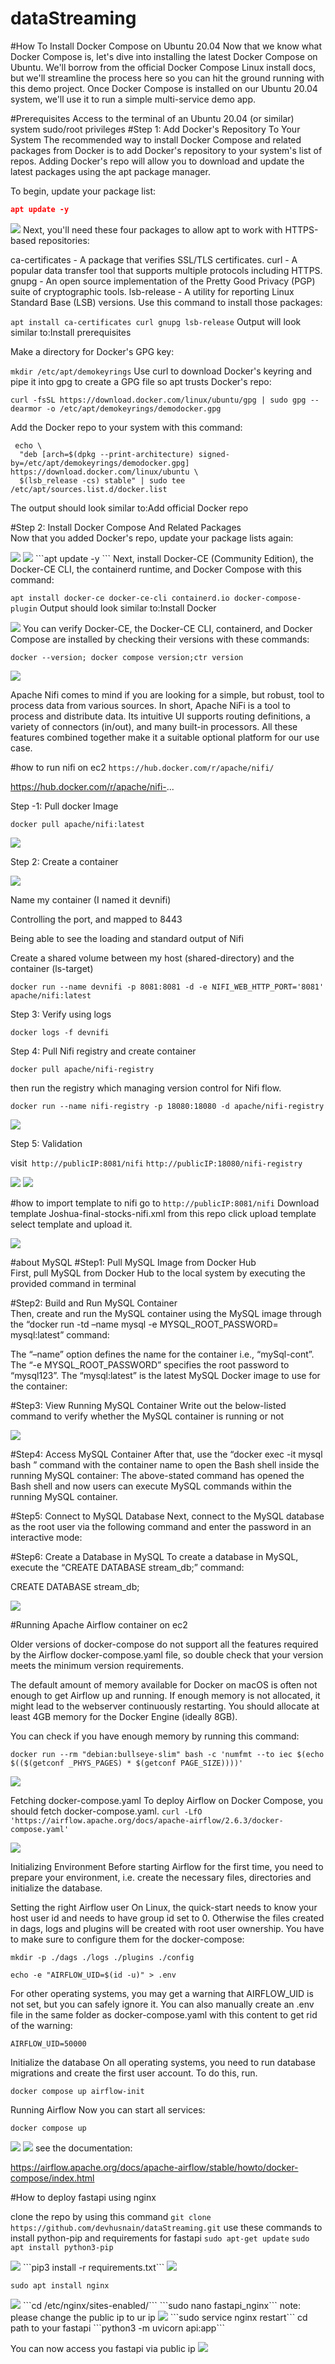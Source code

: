 # dataStreaming

#How To Install Docker Compose on Ubuntu 20.04
Now that we know what Docker Compose is, let's dive into installing the latest Docker Compose on Ubuntu. We'll borrow from the official Docker Compose Linux install docs, but we'll streamline the process here so you can hit the ground running with this demo project. Once Docker Compose is installed on our Ubuntu 20.04 system, we'll use it to run a simple multi-service demo app.

#Prerequisites
Access to the terminal of an Ubuntu 20.04 (or similar) system
sudo/root privileges
#Step 1: Add Docker's Repository To Your System
The recommended way to install Docker Compose and related packages from Docker is to add Docker's repository to your system's list of repos. Adding Docker's repo will allow you to download and update the latest packages using the apt package manager.

To begin, update your package list:<br>

```json 
apt update -y
```
<img src="https://raw.githubusercontent.com/devhusnain/dataStreaming/main/images/Screenshot%20from%202023-08-06%2001-26-20.png"/>
Next, you'll need these four packages to allow apt to work with HTTPS-based repositories:

ca-certificates - A package that verifies SSL/TLS certificates.
curl - A popular data transfer tool that supports multiple protocols including HTTPS.
gnupg - An open source implementation of the Pretty Good Privacy (PGP) suite of cryptographic tools.
lsb-release - A utility for reporting Linux Standard Base (LSB) versions.
Use this command to install those packages:<br>

```apt install ca-certificates curl gnupg lsb-release```
Output will look similar to:Install prerequisites

Make a directory for Docker's GPG key:<br>

```mkdir /etc/apt/demokeyrings```
Use curl to download Docker's keyring and pipe it into gpg to create a GPG file so apt trusts Docker's repo:<br>

 ```curl -fsSL https://download.docker.com/linux/ubuntu/gpg | sudo gpg --dearmor -o /etc/apt/demokeyrings/demodocker.gpg```
 
Add the Docker repo to your system with this command:<br>
```
 echo \
  "deb [arch=$(dpkg --print-architecture) signed-by=/etc/apt/demokeyrings/demodocker.gpg] https://download.docker.com/linux/ubuntu \
  $(lsb_release -cs) stable" | sudo tee /etc/apt/sources.list.d/docker.list
```
The output should look similar to:Add official Docker repo<br>

#Step 2: Install Docker Compose And Related Packages<br>
Now that you added Docker's repo, update your package lists again:<be>

<img src="https://raw.githubusercontent.com/devhusnain/dataStreaming/main/images/Screenshot%20from%202023-08-06%2001-27-18.png"/>

<img src="https://raw.githubusercontent.com/devhusnain/dataStreaming/main/images/Screenshot%20from%202023-08-06%2001-30-46.png"/>
```apt update -y ```
Next, install Docker-CE (Community Edition), the Docker-CE CLI, the containerd runtime, and Docker Compose with this command:<br>

```apt install docker-ce docker-ce-cli containerd.io docker-compose-plugin```
Output should look similar to:Install Docker

<img src="https://raw.githubusercontent.com/devhusnain/dataStreaming/main/images/Screenshot%20from%202023-08-06%2001-31-20.png"/>
You can verify Docker-CE, the Docker-CE CLI, containerd, and Docker Compose are installed by checking their versions with these commands:<br>

```docker --version; docker compose version;ctr version```

<img src="https://raw.githubusercontent.com/devhusnain/dataStreaming/main/images/Screenshot%20from%202023-08-06%2001-31-43.png"/>






Apache Nifi comes to mind if you are looking for a simple, but robust, tool to process data from various sources. 
In short, Apache NiFi is a tool to process and distribute data. Its intuitive UI supports routing definitions, a variety of connectors 
(in/out), and many built-in processors. All these features combined together make it a suitable optional platform for our use case.

#how to run nifi on ec2
```https://hub.docker.com/r/apache/nifi/```


https://hub.docker.com/r/apache/nifi-...

Step -1: Pull docker Image

```docker pull apache/nifi:latest```

<img src="https://raw.githubusercontent.com/devhusnain/dataStreaming/main/images/Screenshot%20from%202023-08-04%2001-08-23.png"/>

Step 2: Create a container

<img src="https://raw.githubusercontent.com/devhusnain/dataStreaming/main/images/Screenshot%20from%202023-08-04%2001-22-17.png?token=GHSAT0AAAAAACF4RWELY5HNSKB5JV2MEVJMZGMDPOQ"/>

Name my container (I named it devnifi)

Controlling the port, and mapped to 8443

Being able to see the loading and standard output of Nifi

Create a shared volume between my host (shared-directory) and the container (ls-target)

```docker run --name devnifi -p 8081:8081 -d -e NIFI_WEB_HTTP_PORT='8081' apache/nifi:latest```


Step 3: Verify using logs

```docker logs -f devnifi```

Step 4: Pull Nifi registry and create container 

```docker pull apache/nifi-registry```

then run the registry which managing version control for Nifi flow.

```docker run --name nifi-registry -p 18080:18080 -d apache/nifi-registry```

<img src="https://raw.githubusercontent.com/devhusnain/dataStreaming/main/images/Screenshot%20from%202023-08-04%2001-29-01.png?token=GHSAT0AAAAAACF4RWEKIDPNLURUGSABYGWEZGMDWIQ"/>

Step 5: Validation

visit``` http://publicIP:8081/nifi```
      ```http://publicIP:18080/nifi-registry```

<img src="https://raw.githubusercontent.com/devhusnain/dataStreaming/main/images/Screenshot%20from%202023-08-04%2001-30-57.png?token=GHSAT0AAAAAACF4RWEK7IAE45RY7ZBJFUFIZGMDUVA"/>

<img src="https://raw.githubusercontent.com/devhusnain/dataStreaming/main/images/Screenshot%20from%202023-08-04%2001-30-45.png?token=GHSAT0AAAAAACF4RWEKH5BTZPKZT277UFEEZGMDUUQ"/>

#how to import template to nifi
      go to ```http://publicIP:8081/nifi```
      Download template Joshua-final-stocks-nifi.xml from this repo
      click upload template 
      select template and upload it.
      
<img src="https://raw.githubusercontent.com/devhusnain/dataStreaming/main/images/Screenshot%20from%202023-08-04%2002-23-55.png?token=GHSAT0AAAAAACF4RWEKMU7ZNBHUJYEJOUBYZGMFGUQ"/>




#about MySQL 
#Step1: Pull MySQL Image from Docker Hub<br>
First, pull MySQL from Docker Hub to the local system by executing the provided command in terminal <br>

#Step2: Build and Run MySQL Container <br>
Then, create and run the MySQL container using the MySQL image through the “docker run -td –name mysql -e MYSQL_ROOT_PASSWORD=<password> mysql:latest” command:<br>

The “–name” option defines the name for the container i.e., “mySql-cont”.
The “-e MYSQL_ROOT_PASSWORD” specifies the root password to “mysql123”.
The “mysql:latest” is the latest MySQL Docker image to use for the container:<br>

#Step3: View Running MySQL Container
Write out the below-listed command to verify whether the MySQL container is running or not<br>

<img src="https://raw.githubusercontent.com/devhusnain/dataStreaming/main/images/Screenshot%20from%202023-08-04%2002-08-13.png?token=GHSAT0AAAAAACF4RWELO3PQF2Y5P3OBX5PKZGMFABQ"/>

#Step4: Access MySQL Container
After that, use the “docker exec -it mysql bash ” command with the container name to open the Bash shell inside the running MySQL container:
The above-stated command has opened the Bash shell and now users can execute MySQL commands within the running MySQL container.<br>

#Step5: Connect to MySQL Database
Next, connect to the MySQL database as the root user via the following command and enter the password in an interactive mode:<br>

#Step6: Create a Database in MySQL
To create a database in MySQL, execute the “CREATE DATABASE stream_db;” command:

CREATE DATABASE stream_db;


<img src="https://raw.githubusercontent.com/devhusnain/dataStreaming/main/images/Screenshot%20from%202023-08-04%2002-09-32.png?token=GHSAT0AAAAAACF4RWEKU7Q4PSMD5BR34BKWZGMFAHA"/>





#Running Apache Airflow container on ec2

Older versions of docker-compose do not support all the features required by the Airflow docker-compose.yaml file, so double check that your version meets the minimum version requirements.

The default amount of memory available for Docker on macOS is often not enough to get Airflow up and running. If enough memory is not allocated, it might lead to the webserver continuously restarting. You should allocate at least 4GB memory for the Docker Engine (ideally 8GB).

You can check if you have enough memory by running this command:

```docker run --rm "debian:bullseye-slim" bash -c 'numfmt --to iec $(echo $(($(getconf _PHYS_PAGES) * $(getconf PAGE_SIZE))))'```

<img src="https://raw.githubusercontent.com/devhusnain/dataStreaming/main/images/Screenshot%20from%202023-08-06%2001-47-56.png"/>

Fetching docker-compose.yaml
To deploy Airflow on Docker Compose, you should fetch docker-compose.yaml.
```curl -LfO 'https://airflow.apache.org/docs/apache-airflow/2.6.3/docker-compose.yaml'```

<img src="https://raw.githubusercontent.com/devhusnain/dataStreaming/main/images/Screenshot%20from%202023-08-06%2001-51-06.png"/>

Initializing Environment
Before starting Airflow for the first time, you need to prepare your environment, i.e. create the necessary files, directories and initialize the database.

Setting the right Airflow user
On Linux, the quick-start needs to know your host user id and needs to have group id set to 0. Otherwise the files created in dags, logs and plugins will be created with root user ownership. You have to make sure to configure them for the docker-compose:


```mkdir -p ./dags ./logs ./plugins ./config```

```echo -e "AIRFLOW_UID=$(id -u)" > .env```

For other operating systems, you may get a warning that AIRFLOW_UID is not set, but you can safely ignore it. You can also manually create an .env file in the same folder as docker-compose.yaml with this content to get rid of the warning:

```AIRFLOW_UID=50000```

Initialize the database
On all operating systems, you need to run database migrations and create the first user account. To do this, run.

```docker compose up airflow-init```

Running Airflow
Now you can start all services:

```docker compose up```

<img src="https://raw.githubusercontent.com/devhusnain/dataStreaming/main/images/Screenshot%20from%202023-08-06%2001-58-19.png"/>

<img src="https://raw.githubusercontent.com/devhusnain/dataStreaming/main/images/Screenshot%20from%202023-08-06%2002-28-55.png"/>
see the documentation:

https://airflow.apache.org/docs/apache-airflow/stable/howto/docker-compose/index.html


#How to deploy fastapi using nginx

clone the repo by using this command
```git clone https://github.com/devhusnain/dataStreaming.git```
use these commands to install python-pip and requirements for fastapi 
```sudo apt-get update```
```sudo apt install python3-pip```

<img src="https://raw.githubusercontent.com/devhusnain/dataStreaming/main/images/Screenshot%20from%202023-08-06%2001-56-07.png"/>
```pip3 install -r requirements.txt```

<img src="https://raw.githubusercontent.com/devhusnain/dataStreaming/main/images/Screenshot%20from%202023-08-06%2002-01-00.png"/>

```sudo apt install nginx```

<img src="https://raw.githubusercontent.com/devhusnain/dataStreaming/main/images/Screenshot%20from%202023-08-06%2002-06-47.png"/>
```cd /etc/nginx/sites-enabled/```
```sudo nano fastapi_nginx```
note: please change the public ip to ur ip
<img src="https://raw.githubusercontent.com/devhusnain/dataStreaming/main/images/Screenshot%20from%202023-08-06%2002-08-47.png"/>
```sudo service nginx restart```
cd path to your fastapi
```python3 -m uvicorn api:app```

You can now access you fastapi via public ip 
<img src="https://raw.githubusercontent.com/devhusnain/dataStreaming/main/images/Screenshot%20from%202023-08-06%2002-36-19.png"/>



